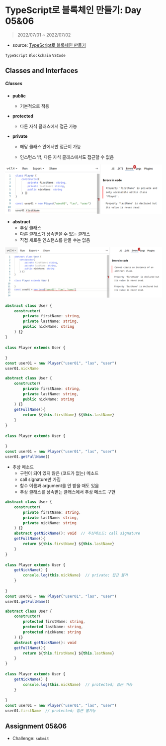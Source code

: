 # TypeScript로 블록체인 만들기: Day 05&06

> 2022/07/01 ~ 2022/07/02

- source: [TypeScript로 블록체인 만들기](https://nomadcoders.co/typescript-for-beginners)

`TypeScript` `Blockchain` `VSCode`



## Classes and Interfaces

##### Classes

- **public**
  - 기본적으로 적용
- **protected**
  - 다른 자식 클래스에서 접근 가능

- **private**

  - 해당 클래스 안에서만 접근이 가능

  - 인스턴스 밖, 다른 자식 클래스에서도 접근할 수 없음

![image-20220701093332603]([NomadCoders]TypeScript_Challenge.assets/image-20220701093332603.png)



- **abstract**
  - 추상 클래스
  - 다른 클래스가 상속받을 수 있는 클래스
  - 직접 새로운 인스턴스를 만들 수는 없음

![image-20220701093708460]([NomadCoders]TypeScript_Challenge.assets/image-20220701093708460.png)

```typescript
abstract class User {
    constructor(
    	private firstName: string,
        private lastName: string,
        public nickName: string
    ) {}
}

class Player extends User {

}
const user01 = new Player("user01", "las", "user")
user01.nickName
```

```typescript
abstract class User {
    constructor(
    	private firstName: string,
        private lastName: string,
        public nickName: string
    ) {}
	getFullName(){
        return ${this.firstName} ${this.lastName}
	}
}

class Player extends User {

}
const user01 = new Player("user01", "las", "user")
user01.getFullName()
```



- 추상 메소드
  - 구현이 되어 있지 않은 (코드가 없는) 메소드
  - call signature만 가짐
  - 함수 이름과 argument를 안 받을 때도 있음
  - 추상 클래스를 상속받는 클래스에서 추상 메소드 구현

```typescript
abstract class User {
    constructor(
    	private firstName: string,
        private lastName: string,
        private nickName: string
    ) {}
    abstract getNickName(): void  // 추상메소드; call signature
	getFullName(){
    	return ${this.firstName} ${this.lastName}
	}
}

class Player extends User {
    getNickName() {
        console.log(this.nickName)  // private; 접근 불가
    }

}
const user01 = new Player("user01", "las", "user")
user01.getFullName()
```

```typescript
abstract class User {
    constructor(
    	protected firstName: string,
        protected lastName: string,
        protected nickName: string
    ) {}
    abstract getNickName(): void  
	getFullName(){
    	return ${this.firstName} ${this.lastName}
	}
}

class Player extends User {
    getNickName() {
        console.log(this.nickName)  // protected; 접근 가능
    }

}
const user01 = new Player("user01", "las", "user")
user01.firstName  // protected; 접근 불가능
```



## Assignment 05&06

- Challenge: `submit`

